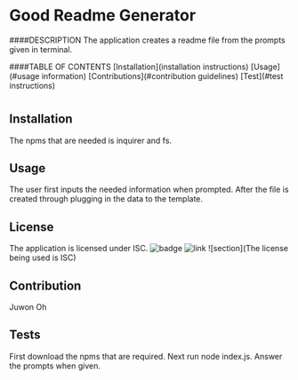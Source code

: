 # Good Readme Generator
  ####DESCRIPTION
  The application creates a readme file from the prompts given in terminal.

  ####TABLE OF CONTENTS
  [Installation](installation instructions)
  [Usage](#usage information)
  [Contributions](#contribution guidelines)
  [Test](#test instructions)
  #

  ## Installation
  The npms that are needed is inquirer and fs. 

  ## Usage
  The user first inputs the needed information when prompted. After the file is created through plugging in the data to the template.
  ## License
  The application is licensed under ISC.
  ![badge](https://img.shields.io/apm/l/ISC?color=sea%20green)
  ![link](ISC)
  ![section](The license being used is ISC)
  ## Contribution
  Juwon Oh
  ## Tests
   First download the npms that are required. Next run node index.js. Answer the prompts when given.


